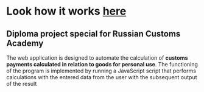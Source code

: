 # Look how it works [here](https://vasilisamagomedova.github.io/CalculatorCustomsPayments/)
## Diploma project special for Russian Customs Academy
The web application is designed to automate the calculation of **customs payments calculated in relation to goods for personal use**. 
The functioning of the program is implemented by running a JavaScript script that performs calculations with the entered data from the user with the subsequent output of the result
